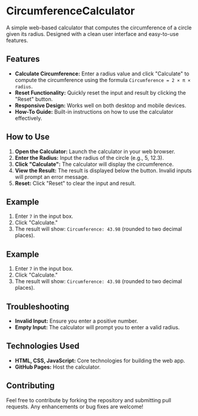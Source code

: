 # CircumferenceCalculator

A simple web-based calculator that computes the circumference of a circle given its radius. Designed with a clean user interface and easy-to-use features.

## Features

- **Calculate Circumference:** Enter a radius value and click "Calculate" to compute the circumference using the formula `Circumference = 2 × π × radius`.
- **Reset Functionality:** Quickly reset the input and result by clicking the "Reset" button.
- **Responsive Design:** Works well on both desktop and mobile devices.
- **How-To Guide:** Built-in instructions on how to use the calculator effectively.

## How to Use

1. **Open the Calculator:** Launch the calculator in your web browser.
2. **Enter the Radius:** Input the radius of the circle (e.g., 5, 12.3).
3. **Click "Calculate":** The calculator will display the circumference.
4. **View the Result:** The result is displayed below the button. Invalid inputs will prompt an error message.
5. **Reset:** Click "Reset" to clear the input and result.

## Example

1. Enter `7` in the input box.
2. Click "Calculate."
3. The result will show: `Circumference: 43.98` (rounded to two decimal places).

## Example

1. Enter `7` in the input box.
2. Click "Calculate."
3. The result will show: `Circumference: 43.98` (rounded to two decimal places).

## Troubleshooting

- **Invalid Input:** Ensure you enter a positive number.
- **Empty Input:** The calculator will prompt you to enter a valid radius.

## Technologies Used

- **HTML, CSS, JavaScript:** Core technologies for building the web app.
- **GitHub Pages:** Host the calculator.

## Contributing
Feel free to contribute by forking the repository and submitting pull requests. Any enhancements or bug fixes are welcome!
